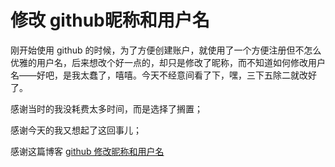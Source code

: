 # 修改 github昵称和用户名
刚开始使用 github 的时候，为了方便创建账户，就使用了一个方便注册但不怎么优雅的用户名，后来想改个好一点的，却只是修改了昵称，而不知道如何修改用户名——好吧，是我太蠢了，嘻嘻。今天不经意间看了下，嘿，三下五除二就改好了。

感谢当时的我没耗费太多时间，而是选择了搁置；

感谢今天的我又想起了这回事儿；

感谢这篇博客 [github 修改昵称和用户名][github 修改昵称和用户名]

[github 修改昵称和用户名]: https://cloud.tencent.com/developer/article/1701478
